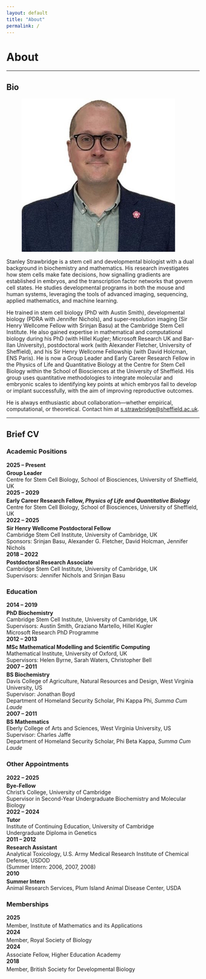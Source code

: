 ```yaml
---
layout: default
title: "About"
permalink: /
---
```


<style>
/* Two-column CV layout */
.cv-section{display:flex;flex-direction:column;gap:0;margin:0.5rem 0 1.5rem}
.cv-row{display:flex;flex-wrap:wrap;column-gap:1rem;row-gap:0.25rem}
.cv-year{flex:0 0 140px;font-weight:700;white-space:nowrap}
.cv-details{flex:1 1 420px}
.cv-section h3{margin-top:1.5rem}

/* Optional: tighten spacing inside details */
.cv-details p{margin:0.2rem 0}

/* Mobile: stack nicely when space is tight */
@media (max-width: 560px){
  .cv-year{flex:0 0 110px}
}
</style>

# **About**
---

## Bio
<figure class="home-figure">
  <img src="/assets/images/people/stanley_strawbridge.jpg" class="home-photo">
</figure>

Stanley Strawbridge is a stem cell and developmental biologist with a dual background in biochemistry and mathematics.
His research investigates how stem cells make fate decisions, how signalling gradients are established in embryos, and the transcription factor networks that govern cell states.
He studies developmental programs in both the mouse and human systems, leveraging the tools of advanced imaging, sequencing, applied mathematics, and machine learning.

He trained in stem cell biology (PhD with Austin Smith), developmental biology (PDRA with Jennifer Nichols), and super-resolution imaging (Sir Henry Wellcome Fellow with Srinjan Basu) at the Cambridge Stem Cell Institute.
He also gained expertise in mathematical and computational biology during his PhD (with Hillel Kugler; Microsoft Research UK and Bar-Ilan University), postdoctoral work (with Alexander Fletcher, University of Sheffield), and his Sir Henry Wellcome Fellowship (with David Holcman, ENS Paris).
He is now a Group Leader and Early Career Research Fellow in the Physics of Life and Quantitative Biology at the Centre for Stem Cell Biology within the School of Biosciences at the University of Sheffield.
His group uses quantitative methodologies to integrate molecular and embryonic scales to identifying key points at which embryos fail to develop or implant successfully, with the aim of improving reproductive outcomes.

He is always enthusiastic about collaboration—whether empirical, computational, or theoretical.
Contact him at s.strawbridge@sheffield.ac.uk.

---

## Brief CV

### Academic Positions
<div class="cv-section">
  <div class="cv-row">
    <div class="cv-year">2025 – Present</div>
    <div class="cv-details"><strong>Group Leader</strong><br>Centre for Stem Cell Biology, School of Biosciences, University of Sheffield, UK</div>
  </div>
  <div class="cv-row">
    <div class="cv-year">2025 – 2029</div>
    <div class="cv-details"><strong>Early Career Research Fellow, <em>Physics of Life and Quantitative Biology</em></strong><br>Centre for Stem Cell Biology, School of Biosciences, University of Sheffield, UK</div>
  </div>
  <div class="cv-row">
    <div class="cv-year">2022 – 2025</div>
    <div class="cv-details"><strong>Sir Henry Wellcome Postdoctoral Fellow</strong><br>Cambridge Stem Cell Institute, University of Cambridge, UK<br>Sponsors: Srinjan Basu, Alexander G. Fletcher, David Holcman, Jennifer Nichols</div>
  </div>
  <div class="cv-row">
    <div class="cv-year">2018 – 2022</div>
    <div class="cv-details"><strong>Postdoctoral Research Associate</strong><br>Cambridge Stem Cell Institute, University of Cambridge, UK<br>Supervisors: Jennifer Nichols and Srinjan Basu</div>
  </div>
</div>

### Education
<div class="cv-section">
  <div class="cv-row">
    <div class="cv-year">2014 – 2019</div>
    <div class="cv-details"><strong>PhD Biochemistry</strong><br>Cambridge Stem Cell Institute, University of Cambridge, UK<br>Supervisors: Austin Smith, Graziano Martello, Hillel Kugler<br>Microsoft Research PhD Programme</div>
  </div>
  <div class="cv-row">
    <div class="cv-year">2012 – 2013</div>
    <div class="cv-details"><strong>MSc Mathematical Modelling and Scientific Computing</strong><br>Mathematical Institute, University of Oxford, UK<br>Supervisors: Helen Byrne, Sarah Waters, Christopher Bell</div>
  </div>
  <div class="cv-row">
    <div class="cv-year">2007 – 2011</div>
    <div class="cv-details"><strong>BS Biochemistry</strong><br>Davis College of Agriculture, Natural Resources and Design, West Virginia University, US<br>Supervisor: Jonathan Boyd<br>Department of Homeland Security Scholar, Phi Kappa Phi, <em>Summa Cum Laude</em></div>
  </div>
  <div class="cv-row">
    <div class="cv-year">2007 – 2011</div>
    <div class="cv-details"><strong>BS Mathematics</strong><br>Eberly College of Arts and Sciences, West Virginia University, US<br>Supervisor: Charles Jaffe<br>Department of Homeland Security Scholar, Phi Beta Kappa, <em>Summa Cum Laude</em></div>
  </div>
</div>

### Other Appointments
<div class="cv-section">
  <div class="cv-row">
    <div class="cv-year">2022 – 2025</div>
    <div class="cv-details"><strong>Bye-Fellow</strong><br>Christ’s College, University of Cambridge<br>Supervisor in Second-Year Undergraduate Biochemistry and Molecular Biology</div>
  </div>
  <div class="cv-row">
    <div class="cv-year">2022 – 2024</div>
    <div class="cv-details"><strong>Tutor</strong><br>Institute of Continuing Education, University of Cambridge<br>Undergraduate Diploma in Genetics</div>
  </div>
  <div class="cv-row">
    <div class="cv-year">2011 – 2012</div>
    <div class="cv-details"><strong>Research Assistant</strong><br>Analytical Toxicology, U.S. Army Medical Research Institute of Chemical Defense, USDOD<br>(Summer Intern: 2006, 2007, 2008)</div>
  </div>
  <div class="cv-row">
    <div class="cv-year">2010</div>
    <div class="cv-details"><strong>Summer Intern</strong><br>Animal Research Services, Plum Island Animal Disease Center, USDA</div>
  </div>
</div>

### Memberships
<div class="cv-section">
  <div class="cv-row">
    <div class="cv-year">2025</div>
    <div class="cv-details">Member, Institute of Mathematics and its Applications</div>
  </div>
  <div class="cv-row">
    <div class="cv-year">2024</div>
    <div class="cv-details">Member, Royal Society of Biology</div>
  </div>
  <div class="cv-row">
    <div class="cv-year">2024</div>
    <div class="cv-details">Associate Fellow, Higher Education Academy</div>
  </div>
  <div class="cv-row">
    <div class="cv-year">2018</div>
    <div class="cv-details">Member, British Society for Developmental Biology</div>
  </div>
</div>